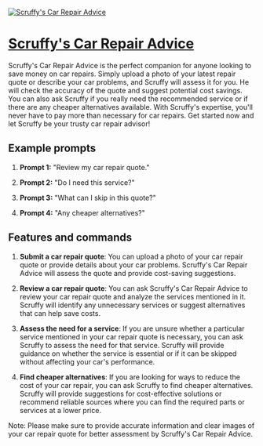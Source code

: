 [![Scruffy's Car Repair Advice](https://files.oaiusercontent.com/file-5Wl2QHtevBGeXhzk1JxtaIU7?se=2123-10-17T16%3A44%3A17Z&sp=r&sv=2021-08-06&sr=b&rscc=max-age%3D31536000%2C%20immutable&rscd=attachment%3B%20filename%3Dfe913f35-2bde-4744-8409-5fcc68a91e7f.png&sig=oOMg6Ejxen4Fel0yQd74bmWLBuVChWNFxa3jYjymTn0%3D)](https://chat.openai.com/g/g-69AuJhsig-scruffy-s-car-repair-advice)

# [Scruffy's Car Repair Advice](https://chat.openai.com/g/g-69AuJhsig-scruffy-s-car-repair-advice)

Scruffy's Car Repair Advice is the perfect companion for anyone looking to save money on car repairs. Simply upload a photo of your latest repair quote or describe your car problems, and Scruffy will assess it for you. He will check the accuracy of the quote and suggest potential cost savings. You can also ask Scruffy if you really need the recommended service or if there are any cheaper alternatives available. With Scruffy's expertise, you'll never have to pay more than necessary for car repairs. Get started now and let Scruffy be your trusty car repair advisor!

## Example prompts

1. **Prompt 1:** "Review my car repair quote."

2. **Prompt 2:** "Do I need this service?"

3. **Prompt 3:** "What can I skip in this quote?"

4. **Prompt 4:** "Any cheaper alternatives?"

## Features and commands

1. **Submit a car repair quote**: You can upload a photo of your car repair quote or provide details about your car problems. Scruffy's Car Repair Advice will assess the quote and provide cost-saving suggestions.

2. **Review a car repair quote**: You can ask Scruffy's Car Repair Advice to review your car repair quote and analyze the services mentioned in it. Scruffy will identify any unnecessary services or suggest alternatives that can help save costs.

3. **Assess the need for a service**: If you are unsure whether a particular service mentioned in your car repair quote is necessary, you can ask Scruffy to assess the need for that service. Scruffy will provide guidance on whether the service is essential or if it can be skipped without affecting your car's performance.

4. **Find cheaper alternatives**: If you are looking for ways to reduce the cost of your car repair, you can ask Scruffy to find cheaper alternatives. Scruffy will provide suggestions for cost-effective solutions or recommend reliable sources where you can find the required parts or services at a lower price.

Note: Please make sure to provide accurate information and clear images of your car repair quote for better assessment by Scruffy's Car Repair Advice.
